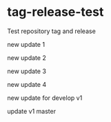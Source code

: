 # tag-release-test
Test repository tag and release

new update 1

new update 2

new update 3

new update 4

new update for develop v1

update v1 master

